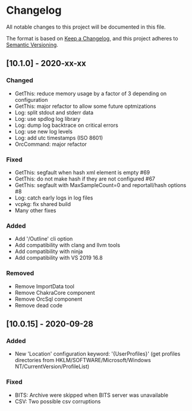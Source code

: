 # Changelog
All notable changes to this project will be documented in this file.

The format is based on [Keep a Changelog](https://keepachangelog.com/en/1.0.0/),
and this project adheres to [Semantic Versioning](https://semver.org/spec/v2.0.0.html).

## [10.1.0] - 2020-xx-xx

### Changed
- GetThis: reduce memory usage by a factor of 3 depending on configuration
- GetThis: major refactor to allow some future optmizations
- Log: split stdout and stderr data
- Log: use spdlog log library
- Log: dump log backtrace on critical errors
- Log: use new log levels
- Log: add utc timestamps (ISO 8601)
- OrcCommand: major refactor

### Fixed
- GetThis: segfault when hash xml element is empty #69
- GetThis: do not make hash if they are not configured #67
- GetThis: segfault with MaxSampleCount=0 and reportall/hash options #8
- Log: catch early logs in log files
- vcpkg: fix shared build
- Many other fixes

### Added
- Add '/Outline' cli option
- Add compatibility with clang and llvm tools
- Add compatibility with ninja
- Add compatibility with VS 2019 16.8

### Removed
- Remove ImportData tool
- Remove ChakraCore component
- Remove OrcSql component
- Remove dead code

## [10.0.15] - 2020-09-28
### Added
- New 'Location' configuration keyword: '{UserProfiles}' (get profiles directories from HKLM/SOFTWARE/Microsoft/Windows NT/CurrentVersion/ProfileList)

### Fixed
- BITS: Archive were skipped when BITS server was unavailable
- CSV: Two possible csv corruptions
